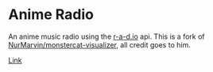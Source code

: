 # Anime Radio

An anime music radio using the [r-a-d.io](https://r-a-d.io) api.
This is a fork of [NurMarvin/monstercat-visualizer](https://github.com/NurMarvin/monstercat-visualizer), all credit goes to him.

[Link](https://arjixwastaken.github.io/anime-radio/)

